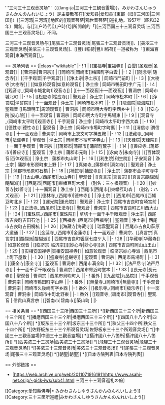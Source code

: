 '''三河三十三观音灵场'''（{{lang-ja|三河三十三観音霊場}}，みかわさんじゅうさんかんのんれいじょう）是主要散布在[[爱知县|爱知县]]東部（旧[[三河国|三河国]]）[[三河湾|三河湾]]地区的[[观音菩萨|观世音菩萨]]巡礼地。1957年（昭和32年）開創。与[[江户時代|江户時代]]所開創的「[[三河西国三十三观音灵场|三河西国三十三观音灵场]]」不同。

三河三十三观音灵场与[[尾張三十三观音灵场|尾張三十三观音灵场]]、[[美浓三十三观音灵场|美浓三十三观音灵场]]、[[豐川稻荷|豐川稻荷]]一道被称为「[[東海百观音|東海百观音]]」。

== 灵场列表 ==
{|class="wikitable"
	|-
		! 1
		| [[宝福寺|宝福寺]]
		| 白雲[[圣观音|圣观音]]
		| [[曹洞宗|曹洞宗]]
		| [[岡崎市|岡崎市]]梅園町字白雲
		|
	|-
		! 2
		| [[随念寺|随念寺]]
		| [[千手观音|千手观音]]
		| [[浄土宗|浄土宗]]
		| 岡崎市門前町
		|
	|-
		! 3
		| [[大樹寺|大樹寺]]
		| [[如意轮观音|如意轮观音]]
		| 浄土宗
		| 岡崎市鴨田町字广元
		|
	|-
		! 4
		| [[观音寺_(岡崎市城北町)|观音寺]]
		| [[十一面观音|十一面观音]]
		| 曹洞宗
		| 岡崎市城北町
		|
	|-
		! 5
		| [[松应寺|松应寺]]
		| 聖观音
		| 浄土宗
		| 岡崎市松本町
		|
	|-
		! 6
		| [[浄誓院|浄誓院]]
		| 十一面观音
		| 浄土宗
		| 岡崎市松本町
		|
	|-
		!7
		| [[龍海院|龍海院]]
		| 聖观音 [[馬頭明王|馬頭观音]]
		| 曹洞宗
		| 岡崎市明大寺町字西乡中
		|
	|-
		! 8
		| [[安心院|安心院]]
		| 十一面观音
		| 曹洞宗
		| 岡崎市明大寺町字馬場東
		|
	|-
		! 9
		| [[观音寺_(岡崎市太平町)|观音寺]]
		| 千手观音
		| 浄土宗
		| 岡崎市太平町字西大森
		|
	|-
		! 10
		| [[德性寺|德性寺]]
		| 聖观音
		| 浄土宗
		| 岡崎市市場町字町裏
		|
	|-
		! 11
		| [[渭信寺|渭信寺]]
		| 十一面观音
		| 曹洞宗
		| 岡崎市上衣文町字神五鞍
		|
	|-
		! 12
		| [[法藏寺_(冈崎市)|法藏寺]]
		| 聖观音
		| 浄土宗
		| 岡崎市本宿町字寺山
		|
	|-
		! 13
		| [[天桂院|天桂院]]
		| 十一面千手观音
		| 曹洞宗
		| [[蒲郡市|蒲郡市]]蒲郡町荒子
		|
	|-
		! 14
		| [[善应寺_(蒲郡市)|善应寺]]
		| 聖观音
		| 浄土宗
		| 蒲郡市元町
		|
	|-
		! 15
		| [[永向寺|永向寺]]
		| [[百体观音|百体观音]]
		| 浄土宗
		| 蒲郡市丸山町
		|
	|-
		! 16
		| [[利生院|利生院]]
		| 子安观音
		| 浄土宗
		| 蒲郡市形原町東上野
		|
	|-
		! 17
		| [[真如寺_(蒲郡市)|真如寺]]
		| 聖观音
		| 浄土宗
		| 蒲郡市形原町石橋
		|
	|-
		! 18
		| [[補蛇寺|補蛇寺]]
		|
		| 浄土宗
		| 蒲郡市金平町寺中
		|
	|-
		! 19
		| [[太山寺_(西尾市)|太山寺]]
		| 聖观音
		| [[真言宗|真言宗]][[真言宗醍醐派|醍醐派]]
		| [[西尾市|西尾市]]東幡豆町大境
		| （別名：三ヶ根观音）
	|-
		! 20
		| [[妙善寺|妙善寺]]
		| 十一面观音
		| 浄土宗
		| [[西尾市|西尾市]]東幡豆町森
		| （別名：ハズ观音）
	|-
		! 21
		| [[德林寺_(西尾市)|德林寺]]
		|
		| 浄土宗
		| [[西尾市|西尾市]]西幡豆町北乡
		|
	|-
		! 22
		| [[運光院|運光院]]
		| 聖观音
		| 浄土宗
		| 西尾市吉良町宮崎宮前
		|
	|-
		! 23
		| [[正法寺_(西尾市)|正法寺]]
		| 聖观音
		| 曹洞宗
		| 西尾市吉良町乙川西大山
		|
	|-
		! 24
		| [[宝珠院_(西尾市)|宝珠院]]
		| 草切十一面千手千眼观音
		| 浄土宗
		| 西尾市吉良町吉田石池
		|
	|-
		! 25
		| [[西福寺_(西尾市)|西福寺]]
		| 聖观音
		| 浄土宗
		| 西尾市吉良町吉田桐杭
		|
	|-
		! 26
		| [[海藏寺|海藏寺]]
		| 瑞雲聖观音
		|
		| 西尾市吉良町荻原大道通
		|
	|-
		! 27
		| [[金蓮寺_(西尾市)|金蓮寺]]
		| 十一面观音
		| 曹洞宗、[[真言宗|真言宗]][[醍醐派|醍醐派]]
		| 西尾市吉良町饗庭七度ケ入
		|
	|-
		! 28
		| [[华藏寺|华藏寺]]
		| 如意轮观音
		| [[临济宗|临济宗]][[妙心寺|妙心寺]]派
		| 西尾市吉良町岡山山王山
		|
	|-
		! 29
		| [[实相安国禅寺|实相安国禅寺]]
		| 如意轮观音
		| 临济宗妙心寺派
		| 西尾市上町下屋敷
		|
	|-
		! 30
		| [[盛巌寺|盛巌寺]]
		| 聖观音
		| 曹洞宗
		| 西尾市馬場町
		|
	|-
		! 31
		| [[康全寺|康全寺]]
		| 聖观音
		| 曹洞宗
		| 西尾市满全町
		|
	|-
		! 32
		| [[法严尼寺|法严尼寺]]
		| 十一面千手千眼观音
		| 曹洞宗
		| 西尾市寄近町堂本
		|
	|-
		! 33
		| [[長元寺|長元寺]]
		| 聖观音
		| 曹洞宗
		| 西尾市貝吹町入
		|
	|-
		! 番外
		| [[九品院|九品院]]
		| 千手观音
		| 曹洞宗
		| 岡崎市鴨田町字山畔
		|
	|-
		! 番外
		| [[無量寺_(岡崎市)|無量寺]]
		| 千手观音
		| 曹洞宗
		| 岡崎市久後崎町字乡西
		|
	|-
		! 番外
		| [[极乐寺_(冈崎市)|极乐寺]]
		| 十一面观音
		| 曹洞宗
		| 岡崎市中町北野東
		|
	|-
		! 番外
		| [[观音寺_(碧南市)|观音寺]]
		| 聖观音
		| 信貴山真言宗
		| [[碧南市|碧南市]]築山町
		|
|}

== 相关条目 ==
*[[西国三十三所|西国三十三所]]
*[[新西国三十三个所|新西国三十三个所]]
*[[播磨西国三十三个所|播磨西国三十三个所]]
*[[四国八十八个所|四国八十八个所]]
*[[坂东三十三个所|坂东三十三个所]]
*[[秩父三十四个所|秩父三十四个所]]
*[[佐野板东三十三个所观音灵场|佐野板东三十三个所观音灵场]]
*[[中國三十三觀音靈場|中國三十三觀音靈場]]
*[[攝津國八十八箇所|攝津國八十八箇所]]
*[[西美浓三十三灵场|西美浓三十三灵场]]
*[[飛驒三十三观音灵场|飛驒三十三观音灵场]]
*[[美浓三十三观音灵场|美浓三十三观音灵场]]
*[[尾張三十三观音灵场|尾張三十三观音灵场]]
*[[朝聖|朝聖]]
*[[日本寺院列表|日本寺院列表]]

== 外部链接 ==
* [https://web.archive.org/web/20110719161911/http://www.asahi-net.or.jp/~gi4k-iws/sub41.html 三河三十三观音巡礼の旅]

[[Category:愛知縣佛寺|* みかわさんしゆうさんかんのんれいしよう]]
[[Category:三十三箇所巡禮|みかわさんしゆうさんかんのんれいしよう]]